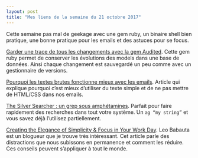 ```yaml
---
layout: post
title: "Mes liens de la semaine du 21 octobre 2017"
---
```


Cette semaine pas mal de geekage avec une gem ruby, un binaire shell bien pratique, une bonne pratique pour les emails et des astuces pour se focus.

[Garder une trace de tous les changements avec la gem Audited](https://www.synbioz.com/blog/garder_une_trace_des_changements_avec_audited). Cette gem ruby permet de conserver les évolutions des models dans une base de données. Ainsi chaque changement est sauvegardé un peu comme avec un gestionnaire de versions.

[Pourquoi les textes brutes fonctionne mieux avec les emails](https://www.gkogan.co/blog/dont-design-emails/). Article qui explique pourquoi c’est mieux d’utiliser du texte simple et de ne pas mettre de HTML/CSS dans nos emails. 

[The Silver Searcher : un grep sous amphétamines](https://github.com/ggreer/the_silver_searcher). Parfait pour faire rapidement des recherches dans tout votre système. Un ` ag “my string” ` et vous savez déjà l’utilisez partiellement.

[Creating the Elegance of Simplicity & Focus in Your Work Day](https://zenhabits.net/elegance/). Leo Babauta est un blogueur que je trouve très intéressant. Cet article parle des distractions que nous subissons en permanence et comment les réduire. Ces conseils peuvent s’appliquer à tout le monde.
